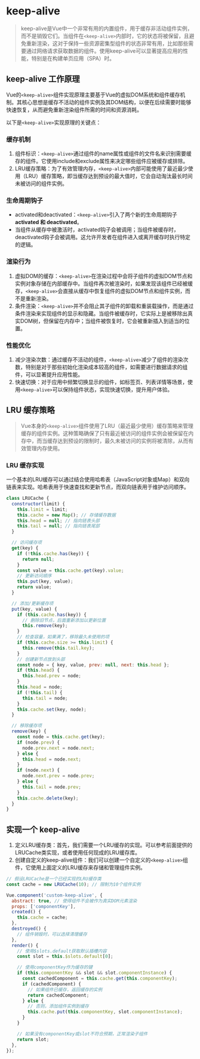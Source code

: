 # keep-alive

> keep-alive是Vue中一个非常有用的内置组件，用于缓存非活动组件实例，而不是销毁它们。当组件在`<keep-alive>`内部时，它的状态将被保留，且避免重新渲染，这对于保持一些资源密集型组件的状态非常有用，比如那些需要通过网络请求获取数据的组件。使用keep-alive可以显著提高应用的性能，特别是在构建单页应用（SPA）时。

## keep-alive 工作原理

Vue的`<keep-alive>`组件实现原理主要基于Vue的虚拟DOM系统和组件缓存机制。其核心思想是缓存不活动的组件实例及其DOM结构，以便在后续需要时能够快速恢复，从而避免重新渲染组件所需的时间和资源消耗。

以下是`<keep-alive>`实现原理的关键点：

### 缓存机制

1. 组件标识：`<keep-alive>`通过组件的name属性或组件的文件名来识别需要缓存的组件。它使用include和exclude属性来决定哪些组件应被缓存或排除。
2. LRU缓存策略：为了有效管理内存，`<keep-alive>`内部可能使用了最近最少使用（LRU）缓存策略，即当缓存达到预设的最大值时，它会自动淘汰最长时间未被访问的组件实例。

### 生命周期钩子

- activated和deactivated：`<keep-alive>`引入了两个新的生命周期钩子**activated 和 deactivated**。
- 当组件从缓存中被激活时，activated钩子会被调用；当组件被缓存时，deactivated钩子会被调用。这允许开发者在组件进入或离开缓存时执行特定的逻辑。

### 渲染行为

1. 虚拟DOM的缓存：`<keep-alive>`在渲染过程中会将子组件的虚拟DOM节点和实例对象存储在内部缓存中。当组件再次被渲染时，如果发现该组件已经被缓存，`<keep-alive>`会直接从缓存中恢复组件的虚拟DOM节点和组件实例，而不是重新渲染。
2. 条件渲染：`<keep-alive>`并不会阻止其子组件的卸载和重装载操作，而是通过条件渲染来实现组件的显示和隐藏。当组件被缓存时，它实际上是被移除出真实DOM树，但保留在内存中；当组件被恢复时，它会被重新插入到适当的位置。

### 性能优化

1. 减少渲染次数：通过缓存不活动的组件，`<keep-alive>`减少了组件的渲染次数，特别是对于那些初始化渲染成本较高的组件，如需要进行数据请求的组件，可以显著提升应用性能。
2. 快速切换：对于应用中频繁切换显示的组件，如标签页、列表详情等场景，使用`<keep-alive>`可以保持组件状态，实现快速切换，提升用户体验。

## LRU 缓存策略

> Vue本身的`<keep-alive>`组件使用了LRU（最近最少使用）缓存策略来管理缓存的组件实例。这种策略确保了只有最近被访问的组件实例会被保留在内存中，而当缓存达到预设的限制时，最久未被访问的实例将被清除，从而有效管理内存使用。


### LRU 缓存实现

一个基本的LRU缓存可以通过结合使用哈希表（JavaScript对象或Map）和双向链表来实现。哈希表用于快速查找和更新节点，而双向链表用于维护访问顺序。

```js
class LRUCache {
  constructor(limit) {
    this.limit = limit;
    this.cache = new Map(); // 存储缓存数据
    this.head = null; // 指向链表头部
    this.tail = null; // 指向链表尾部
  }

  // 访问缓存项
  get(key) {
    if (!this.cache.has(key)) {
      return null;
    }
    const value = this.cache.get(key).value;
    // 更新访问顺序
    this.put(key, value);
    return value;
  }

  // 添加/更新缓存项
  put(key, value) {
    if (this.cache.has(key)) {
      // 删除旧节点，后面重新添加以更新位置
      this.remove(key);
    }
    // 检查容量，如果满了，移除最久未使用的项
    if (this.cache.size >= this.limit) {
      this.remove(this.tail.key);
    }
    // 创建新节点放到头部
    const node = { key, value, prev: null, next: this.head };
    if (this.head) {
      this.head.prev = node;
    }
    this.head = node;
    if (!this.tail) {
      this.tail = node;
    }
    this.cache.set(key, node);
  }

  // 移除缓存项
  remove(key) {
    const node = this.cache.get(key);
    if (node.prev) {
      node.prev.next = node.next;
    } else {
      this.head = node.next;
    }
    if (node.next) {
      node.next.prev = node.prev;
    } else {
      this.tail = node.prev;
    }
    this.cache.delete(key);
  }
}
```

## 实现一个 keep-alive

1. 定义LRU缓存类：首先，我们需要一个LRU缓存的实现。可以参考前面提供的LRUCache类实现，或者使用任何现成的LRU缓存库。
2. 创建自定义的keep-alive组件：我们可以创建一个自定义的`<keep-alive>`组件，它使用上面定义的LRU缓存来存储和管理组件实例。

```js
// 假设LRUCache是一个已经实现的LRU缓存类
const cache = new LRUCache(10); // 限制为10个组件实例

Vue.component('custom-keep-alive', {
  abstract: true, // 使得组件不会被作为真实DOM元素渲染
  props: ['componentKey'],
  created() {
    this.cache = cache;
  },
  destroyed() {
    // 组件销毁时，可以选择清理缓存
  },
  render() {
    // 使用$slots.default获取默认插槽内容
    const slot = this.$slots.default[0];

    // 使用componentKey作为缓存的键
    if (this.componentKey && slot && slot.componentInstance) {
      const cachedComponent = this.cache.get(this.componentKey);
      if (cachedComponent) {
        // 如果组件已缓存，返回缓存的实例
        return cachedComponent;
      } else {
        // 否则，添加组件实例到缓存
        this.cache.put(this.componentKey, slot.componentInstance);
      }
    }

    // 如果没有componentKey或slot不符合预期，正常渲染子组件
    return slot;
  },
});

```